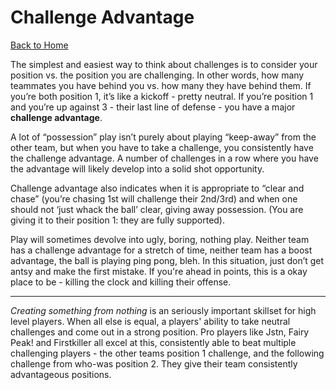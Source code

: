 # Challenge Advantage

[Back to Home](index.md)

The simplest and easiest way to think about challenges is to consider your position vs. the position you are challenging. In other words, how many  teammates you have behind you vs. how many they have behind them. If you’re both position 1, it’s like a kickoff - pretty neutral. If you’re position 1 and you’re up against 3 - their last line of defense - you  have a major **challenge advantage**. 

 A lot of “possession” play isn’t purely about playing “keep-away” from the other team, but when you have to take a challenge, you consistently have the challenge advantage. A number of challenges in a row where you have the advantage will likely develop into a solid shot opportunity.

Challenge advantage also indicates when it is appropriate to “clear and chase”  (you’re chasing 1st will challenge their 2nd/3rd) and when one should not ‘just whack the ball’ clear, giving away possession. (You are giving it to their position 1: they are fully supported).

Play will sometimes devolve into ugly, boring, nothing play. Neither team has a challenge advantage for a stretch of time, neither team has a  boost advantage, the ball is playing ping pong, bleh. In this situation, just don’t get antsy and make the first mistake. If you're ahead in points, this is a okay place to be - killing the clock and killing their offense.

---

*Creating something from nothing* is an seriously important skillset for high level players. When all else is equal, a players' ability to take neutral challenges and come out in a strong position. Pro players like Jstn, Fairy Peak! and Firstkiller all excel at this, consistently able to beat multiple challenging players - the other teams position 1 challenge, and the following challenge from who-was position 2. They give their team consistently advantageous positions.

